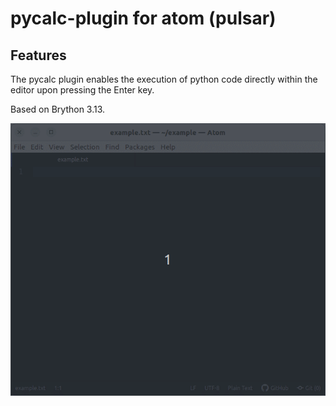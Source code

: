 # pycalc-plugin for atom (pulsar)

## Features

The pycalc plugin enables the execution of python code directly within the editor upon pressing the Enter key.

Based on Brython 3.13.

![screenshot](https://github.com/pycalc-plugin/screencast/blob/master/atom.gif?raw=true)
